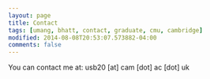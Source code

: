 ```yaml
---
layout: page
title: Contact
tags: [umang, bhatt, contact, graduate, cmu, cambridge]
modified: 2014-08-08T20:53:07.573882-04:00
comments: false
---
```


You can contact me at: usb20 [at] cam [dot] ac [dot] uk
